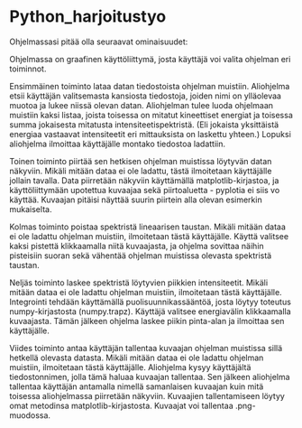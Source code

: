 # Python_harjoitustyo

Ohjelmassasi pitää olla seuraavat ominaisuudet:

Ohjelmassa on graafinen käyttöliittymä, josta käyttäjä voi valita ohjelman eri toiminnot.

Ensimmäinen toiminto lataa datan tiedostoista ohjelman muistiin. Aliohjelma etsii käyttäjän valitsemasta kansiosta tiedostoja, joiden nimi on ylläolevaa muotoa ja lukee niissä olevan datan. Aliohjelman tulee luoda ohjelmaan muistiin kaksi listaa, joista toisessa on mitatut kineettiset energiat ja toisessa summa jokaisesta mitatusta intensiteetispektristä. (Eli jokaista yksittäistä energiaa vastaavat intensiteetit eri mittauksista on laskettu yhteen.) Lopuksi aliohjelma ilmoittaa käyttäjälle montako tiedostoa ladattiin.

Toinen toiminto piirtää sen hetkisen ohjelman muistissa löytyvän datan näkyviin. Mikäli mitään dataa ei ole ladattu, tästä ilmoitetaan käyttäjälle jollain tavalla. Data piirretään näkyviin käyttämällä matplotlib-kirjastoa, ja käyttöliittymään upotettua kuvaajaa sekä piirtoaluetta - pyplotia ei siis vo käyttää. Kuvaajan pitäisi näyttää suurin piirtein alla olevan esimerkin mukaiselta.

Kolmas toiminto poistaa spektristä lineaarisen taustan. Mikäli mitään dataa ei ole ladattu ohjelman muistiin, ilmoitetaan tästä käyttäjälle. Käyttä valitsee kaksi pistettä klikkaamalla niitä kuvaajasta, ja ohjelma sovittaa näihin pisteisiin suoran sekä vähentää ohjelman muistissa olevasta spektristä taustan.

Neljäs toiminto laskee spektristä löytyvien piikkien intensiteetit. Mikäli mitään dataa ei ole ladattu ohjelman muistiin, ilmoitetaan tästä käyttäjälle. Integrointi tehdään käyttämällä puolisuunnikassääntöä, josta löytyy toteutus numpy-kirjastosta (numpy.trapz). Käyttäjä valitsee energiavälin klikkaamalla kuvaajasta. Tämän jälkeen ohjelma laskee piikin pinta-alan ja ilmoittaa sen käyttäjälle.

Viides toiminto antaa käyttäjän tallentaa kuvaajan ohjelman muistissa sillä hetkellä olevasta datasta. Mikäli mitään dataa ei ole ladattu ohjelman muistiin, ilmoitetaan tästä käyttäjälle. Aliohjelma kysyy käyttäjältä tiedostonnimen, jolla tämä haluaa kuvaajan tallentaa. Sen jälkeen aliohjelma tallentaa käyttäjän antamalla nimellä samanlaisen kuvaajan kuin mitä toisessa aliohjelmassa piirretään näkyviin. Kuvaajien tallentamiseen löytyy omat metodinsa matplotlib-kirjastosta. Kuvaajat voi tallentaa .png-muodossa.
